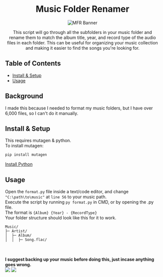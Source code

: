 
<h1 align="center">Music Folder Renamer</h1>
<p align="center">
  <img src="https://i.ibb.co/qsbQ8WT/banner.png" alt="MFR Banner"/>
</p>
<!-- ![badge]() -->
<!-- ![badge]() -->
<p align="center">This script will go through all the subfolders in your music folder and rename them to match the album title, year, and record type of the audio files in each folder. This can be useful for organizing your music collection and making it easier to find the songs you're looking for.</p>

Table of Contents
-----------------

-   [Install & Setup](#installsetup)
-   [Usage](#usage)

Background
----------

I made this because I needed to format my music folders, but I have over 6,000 files, so I can't do it manually.


Install & Setup
---------------

This requires mutagen & python.
<br />To install mutagen:
```python
pip install mutagen
```
[Install Python](https://www.python.org/downloads/)

Usage
-----

Open the `format.py` file inside a text/code editor, and change `"C:\path\to\music"` at `line 56` to your music path.
<br />Execute the script by running `py format.py` in CMD, or by opening the .py file.
<br />The format is `{Album} {Year} - {RecordType}`
<br />Your folder structure should look like this for it to work.
``` 
Music/
├─ Artist/
│  ├─ Album/
│  │  ├─ Song.flac/

```

<br /><br />**I suggest backing up your music before doing this, just incase anything goes wrong.**<br />
<img src="https://raw.githubusercontent.com/polysymphonic/MusicFolderRenamer/main/example1.gif">
<img src="https://i.ibb.co/3N7W0rf/cmd-Eqx-E8iv-JZe.png">
